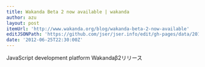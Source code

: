 ```yaml
---
title: Wakanda Beta 2 now available | wakanda
author: azu
layout: post
itemUrl: 'http://www.wakanda.org/blog/wakanda-beta-2-now-available'
editJSONPath: 'https://github.com/jser/jser.info/edit/gh-pages/data/2012/06/index.json'
date: '2012-06-25T22:30:00Z'
---
```

JavaScript development platform Wakandaβ2リリース
